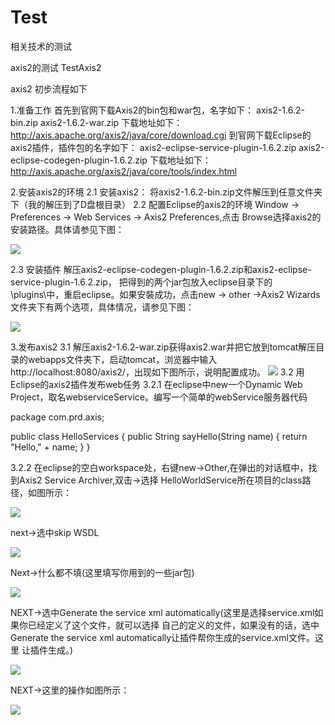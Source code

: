 # Test
相关技术的测试


axis2的测试 TestAxis2

axis2 初步流程如下

1.准备工作
首先到官网下载Axis2的bin包和war包，名字如下：
axis2-1.6.2-bin.zip
axis2-1.6.2-war.zip
下载地址如下：
http://axis.apache.org/axis2/java/core/download.cgi
到官网下载Eclipse的axis2插件，插件包的名字如下：
axis2-eclipse-service-plugin-1.6.2.zip
axis2-eclipse-codegen-plugin-1.6.2.zip
下载地址如下：
http://axis.apache.org/axis2/java/core/tools/index.html

2.安装axis2的环境
2.1 安装axis2：
将axis2-1.6.2-bin.zip文件解压到任意文件夹下（我的解压到了D盘根目录）
2.2 配置Eclipse的axis2的环境
Window -> Preferences -> Web Services -> Axis2 Preferences,点击
Browse选择axis2的安装路径。具体请参见下图：

![](https://raw.githubusercontent.com/lifuz/my_document/master/image/axis2_use_1.jpg)

2.3 安装插件 解压axis2-eclipse-codegen-plugin-1.6.2.zip和axis2-eclipse-service-plugin-1.6.2.zip，
把得到的两个jar包放入eclipse目录下的\plugins\中，重启eclipse。如果安裝成功，点击new -> other ->Axis2 Wizards
文件夹下有两个选项，具体情况，请参见下图：

![](https://raw.githubusercontent.com/lifuz/my_document/master/image/axis2_use_2.png)

3.发布axis2
3.1 解压axis2-1.6.2-war.zip获得axis2.war并把它放到tomcat解压目录的webapps文件夹下，启动tomcat，浏览器中输入http://localhost:8080/axis2/，出现如下图所示，说明配置成功。
![](https://raw.githubusercontent.com/lifuz/my_document/master/image/axis2_use_3.png)
3.2 用Eclipse的axis2插件发布web任务
 3.2.1    在eclipse中new一个Dynamic Web Project，取名webserviceService。编写一个简单的webService服务器代码
 
package com.prd.axis;

public class HelloServices {
	public String sayHello(String name) {
		return "Hello," + name;
	}
}

 3.2.2 在eclipse的空白workspace处，右键new->Other,在弹出的对话框中，找到Axis2 Service Archiver,双击->选择
 HelloWorldService所在项目的class路径，如图所示：
 
 ![](https://raw.githubusercontent.com/lifuz/my_document/master/image/axis2_use_4.png)
 
 next->选中skip WSDL
 
 ![](https://raw.githubusercontent.com/lifuz/my_document/master/image/axis2_use_5.png)
 
 Next->什么都不填(这里填写你用到的一些jar包)
 
 ![](https://raw.githubusercontent.com/lifuz/my_document/master/image/axis2_use_6.png)
 
 NEXT->选中Generate the service xml automatically(这里是选择service.xml如果你已经定义了这个文件，就可以选择
 自己的定义的文件，如果没有的话，选中Generate the service xml automatically让插件帮你生成的service.xml文件。这里
 让插件生成。)
 
 ![](https://raw.githubusercontent.com/lifuz/my_document/master/image/axis2_use_7.png)
 
 NEXT->这里的操作如图所示：
 
 ![](https://raw.githubusercontent.com/lifuz/my_document/master/image/axis2_use_8.png)
 

